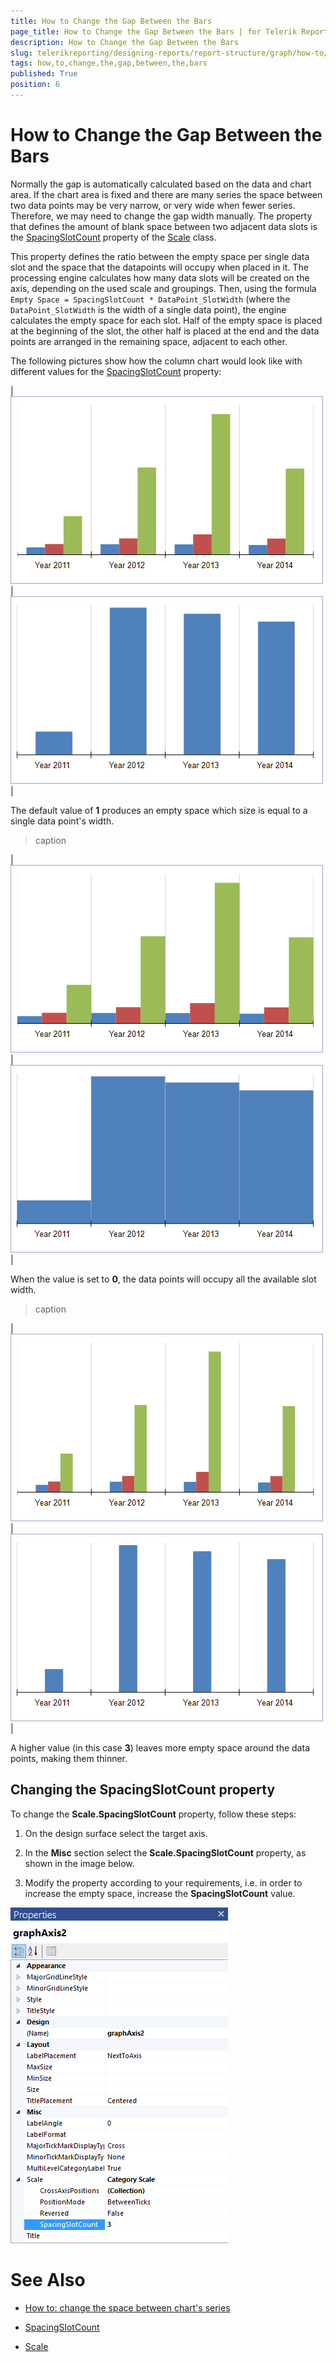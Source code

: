 ```yaml
---
title: How to Change the Gap Between the Bars
page_title: How to Change the Gap Between the Bars | for Telerik Reporting Documentation
description: How to Change the Gap Between the Bars
slug: telerikreporting/designing-reports/report-structure/graph/how-to/how-to-change-the-gap-between-the-bars
tags: how,to,change,the,gap,between,the,bars
published: True
position: 6
---
```


# How to Change the Gap Between the Bars



Normally the gap is automatically calculated based on the data and chart area.         If the chart area is fixed and there are many series the space between two data points may be very narrow,         or very wide when fewer series. Therefore, we may need to change the gap width manually.         The property that defines the amount of blank space between two adjacent data slots is the          [SpacingSlotCount](/reporting/api/Telerik.Reporting.Scale#Telerik_Reporting_Scale_SpacingSlotCount)          property of the  [Scale](/reporting/api/Telerik.Reporting.Scale)  class.       

This property defines the ratio between the empty space per single data slot and the space that the datapoints will occupy when placed in it.         The processing engine calculates how many data slots will be created on the axis, depending on the used scale and groupings.         Then, using the formula `Empty Space = SpacingSlotCount * DataPoint_SlotWidth` (where the         `DataPoint_SlotWidth` is the width of a single data point), the engine calculates the empty space         for each slot. Half of the empty space is placed at the beginning of the slot, the other half is placed at the end and the data points         are arranged in the remaining space, adjacent to each other.       


The following pictures show how the column chart would look like with different values for the            [SpacingSlotCount](/reporting/api/Telerik.Reporting.Scale#Telerik_Reporting_Scale_SpacingSlotCount)  property:         

| ![Category Scale Spacing Slot Count 1](images/Graph/CategoryScale_SpacingSlotCount_1.png)| ![Category Scale Spacing Slot Count 1a](images/Graph/CategoryScale_SpacingSlotCount_1a.png)|


The default value of __1__ produces an empty space which size is equal to a single data point's width.         


>caption 


| ![Category Scale Spacing Slot Count 0](images/Graph/CategoryScale_SpacingSlotCount_0.png)| ![Category Scale Spacing Slot Count 0a](images/Graph/CategoryScale_SpacingSlotCount_0a.png)|


When the value is set to __0__, the data points will occupy all the available slot width.         


>caption 


| ![Category Scale Spacing Slot Count 3](images/Graph/CategoryScale_SpacingSlotCount_3.png)| ![Category Scale Spacing Slot Count 3a](images/Graph/CategoryScale_SpacingSlotCount_3a.png)|


A higher value (in this case __3__) leaves more empty space around the data points, making them thinner.         

## Changing the SpacingSlotCount property

To change the __Scale.SpacingSlotCount__ property, follow these steps:         

1. On the design surface select the target axis.             

1. In the __Misc__ section select the __Scale.SpacingSlotCount__ property, as shown in the image below.             

1. Modify the property according to your requirements, i.e. in order to increase the empty space, increase the __SpacingSlotCount__ value.               

  ![Graph Axis Spacing Slot Count Selected](images/Graph/GraphAxis_SpacingSlotCount_Selected.png)


# See Also


 

* [How to: change the space between chart's series](http://www.telerik.com/support/kb/reporting/details/how-to-change-the-space-between-charts-series)

 

* [SpacingSlotCount](/reporting/api/Telerik.Reporting.Scale#Telerik_Reporting_Scale_SpacingSlotCount) 

 

* [Scale](/reporting/api/Telerik.Reporting.Scale)

